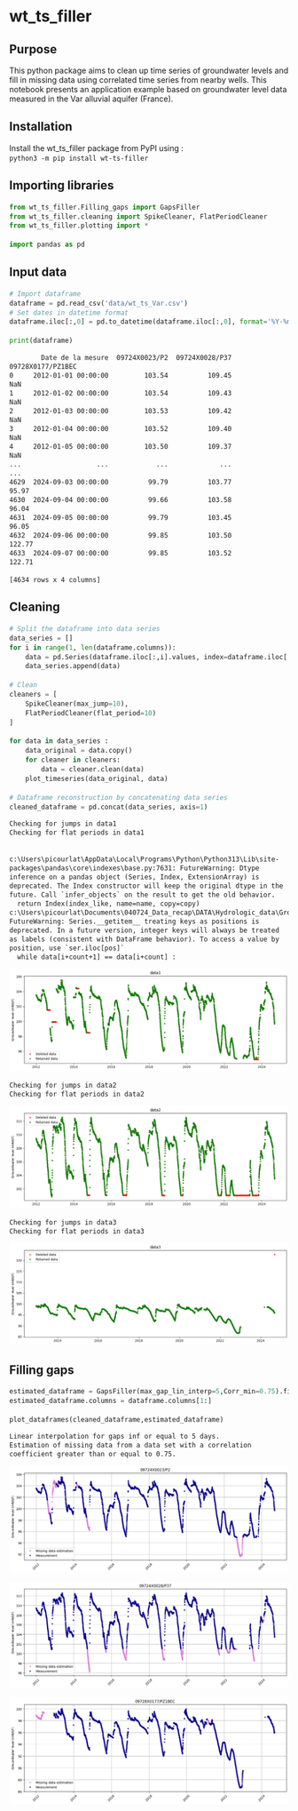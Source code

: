 # wt_ts_filler

## Purpose
This python package aims to clean up time series of groundwater levels and fill in missing data using correlated time series from nearby wells. This notebook presents an application example based on groundwater level data measured in the Var alluvial aquifer (France).

## Installation 
Install the wt_ts_filler package from PyPI using : \
`python3 -m pip install wt-ts-filler`

## Importing libraries

```python
from wt_ts_filler.Filling_gaps import GapsFiller
from wt_ts_filler.cleaning import SpikeCleaner, FlatPeriodCleaner
from wt_ts_filler.plotting import *

import pandas as pd
```

## Input data


```python
# Import dataframe
dataframe = pd.read_csv('data/wt_ts_Var.csv')
# Set dates in datetime format
dataframe.iloc[:,0] = pd.to_datetime(dataframe.iloc[:,0], format='%Y-%m-%d') 

print(dataframe)
```

            Date de la mesure  09724X0023/P2  09724X0028/P37  09728X0177/PZ1BEC
    0     2012-01-01 00:00:00         103.54          109.45                NaN
    1     2012-01-02 00:00:00         103.54          109.43                NaN
    2     2012-01-03 00:00:00         103.53          109.42                NaN
    3     2012-01-04 00:00:00         103.52          109.40                NaN
    4     2012-01-05 00:00:00         103.50          109.37                NaN
    ...                   ...            ...             ...                ...
    4629  2024-09-03 00:00:00          99.79          103.77              95.97
    4630  2024-09-04 00:00:00          99.66          103.58              96.04
    4631  2024-09-05 00:00:00          99.79          103.45              96.05
    4632  2024-09-06 00:00:00          99.85          103.50             122.77
    4633  2024-09-07 00:00:00          99.85          103.52             122.71
    
    [4634 rows x 4 columns]
    

## Cleaning 


```python
# Split the dataframe into data series
data_series = []
for i in range(1, len(dataframe.columns)):
    data = pd.Series(dataframe.iloc[:,i].values, index=dataframe.iloc[:,0], name="data"+str(i))
    data_series.append(data)

# Clean
cleaners = [
    SpikeCleaner(max_jump=10),
    FlatPeriodCleaner(flat_period=10)
]

for data in data_series :
    data_original = data.copy()
    for cleaner in cleaners:
        data = cleaner.clean(data)
    plot_timeseries(data_original, data)

# Dataframe reconstruction by concatenating data series
cleaned_dataframe = pd.concat(data_series, axis=1)
```

    Checking for jumps in data1
    Checking for flat periods in data1
    

    c:\Users\picourlat\AppData\Local\Programs\Python\Python313\Lib\site-packages\pandas\core\indexes\base.py:7631: FutureWarning: Dtype inference on a pandas object (Series, Index, ExtensionArray) is deprecated. The Index constructor will keep the original dtype in the future. Call `infer_objects` on the result to get the old behavior.
      return Index(index_like, name=name, copy=copy)
    c:\Users\picourlat\Documents\040724_Data_recap\DATA\Hydrologic_data\Groundwater_lvls\Analyse_data_drought\wt_ts_filler\tsfiller\cleaning.py:39: FutureWarning: Series.__getitem__ treating keys as positions is deprecated. In a future version, integer keys will always be treated as labels (consistent with DataFrame behavior). To access a value by position, use `ser.iloc[pos]`
      while data[i+count+1] == data[i+count] :
    


    
![png](README_files/README_6_2.png)
    


    Checking for jumps in data2
    Checking for flat periods in data2
    


    
![png](README_files/README_6_4.png)
    


    Checking for jumps in data3
    Checking for flat periods in data3
    


    
![png](README_files/README_6_6.png)
    


##  Filling gaps


```python
estimated_dataframe = GapsFiller(max_gap_lin_interp=5,Corr_min=0.75).fill(cleaned_dataframe)
estimated_dataframe.columns = dataframe.columns[1:]

plot_dataframes(cleaned_dataframe,estimated_dataframe)
```

    Linear interpolation for gaps inf or equal to 5 days.
    Estimation of missing data from a data set with a correlation coefficient greater than or equal to 0.75.
    


    
![png](README_files/README_8_1.png)
    



    
![png](README_files/README_8_2.png)
    



    
![png](README_files/README_8_3.png)
    

